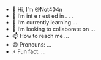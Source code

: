   - 👋 Hi, I’m @Not404n 
-  👀 I’m  int e     r     est   ed in    .           .  .       
- 🌱 I’m currently learning  ...             
- 💞️ I’m looking to collaborate on ...      
- 📫 How to reach me ... 
- 😄 Pronouns: ...
- ⚡ Fun fact: ... 

<!---
Not404n/Not404n is a ✨ special ✨ repository because its `README.md` (this file) appears on your GitHub profile.
You can click the Preview link to take a look at your changes.
--->
